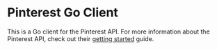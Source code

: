 # Pinterest Go Client

This is a Go client for the Pinterest API.  For more information about the Pinterest API, check out their [getting started](https://developers.pinterest.com/docs/api/overview/) guide.
